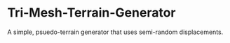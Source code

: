 # Tri-Mesh-Terrain-Generator
A simple, psuedo-terrain generator that uses semi-random displacements.
